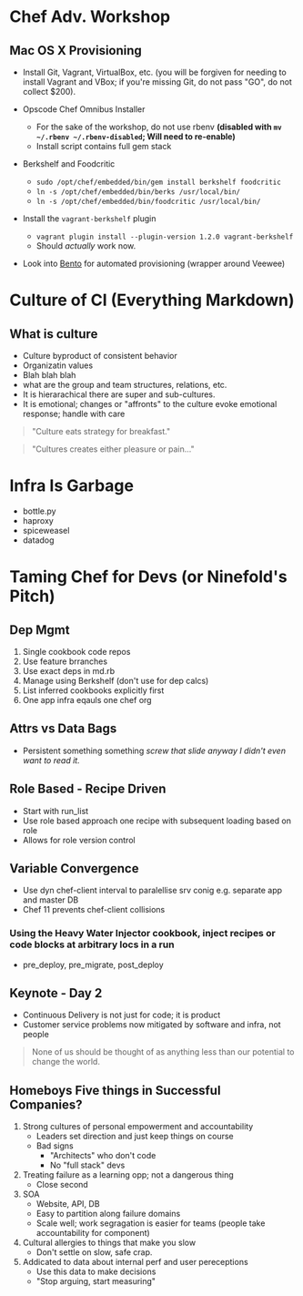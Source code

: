 # Chef Adv. Workshop

## Mac OS X Provisioning
* Install Git, Vagrant, VirtualBox, etc. (you will be forgiven for needing to install Vagrant and VBox; if you're missing Git, do not pass "GO", do not collect $200).
* Opscode Chef Omnibus Installer
    * For the sake of the workshop, do not use rbenv **(disabled with `mv ~/.rbenv ~/.rbenv-disabled`; Will need to re-enable)**
    * Install script contains full gem stack
* Berkshelf and Foodcritic
    * `sudo /opt/chef/embedded/bin/gem install berkshelf foodcritic`
    * `ln -s /opt/chef/embedded/bin/berks /usr/local/bin/`
    * `ln -s /opt/chef/embedded/bin/foodcritic /usr/local/bin/`
* Install the `vagrant-berkshelf` plugin
    * `vagrant plugin install --plugin-version 1.2.0 vagrant-berkshelf`
    * Should *actually* work now.

* Look into [Bento](https://github.com/opscode/bento) for automated provisioning (wrapper around Veewee)

# Culture of CI (Everything Markdown)
## What is culture
* Culture byproduct of consistent behavior
* Organizatin values
* Blah blah blah
* what are the group and team structures, relations, etc.
* It is hierarachical there are super and sub-cultures.
* It is emotional; changes or "affronts" to the culture evoke emotional response; handle with care

> "Culture eats strategy for breakfast."

> "Cultures creates either pleasure or pain..."

# Infra Is Garbage

* bottle.py
* haproxy
* spiceweasel
* datadog

# Taming Chef for Devs (or Ninefold's Pitch)

## Dep Mgmt
1. Single cookbook code repos
1. Use feature brranches
1. Use exact deps in md.rb
1. Manage using Berkshelf (don't use for dep calcs)
1. List inferred cookbooks explicitly first
1. One app infra eqauls one chef org

## Attrs vs Data Bags
* Persistent something something *screw that slide anyway I didn't even want to read it.*

## Role Based - Recipe Driven
* Start with run_list
* Use role based approach one recipe with subsequent loading based on role
* Allows for role version control

## Variable Convergence
* Use dyn chef-client interval to paralellise srv conig e.g. separate app and master DB
* Chef 11 prevents chef-client collisions

### Using the **Heavy Water Injector** cookbook, inject recipes or code blocks at arbitrary locs in a run
* pre_deploy, pre_migrate, post_deploy

## Keynote - Day 2
* Continuous Delivery is not just for code; it is product
* Customer service problems now mitigated by software and infra, not people

> None of us should be thought of as anything less than our potential to change the world.

## Homeboys Five things in Successful Companies?
1. Strong cultures of personal empowerment and accountability
    * Leaders set direction and just keep things on course
    * Bad signs
        * "Architects" who don't code
        * No "full stack" devs
1. Treating failure as a learning opp; not a dangerous thing
    * Close second
1. SOA
    * Website, API, DB
    * Easy to partition along failure domains
    * Scale well; work segragation is easier for teams (people take accountability for component)
1. Cultural allergies to things that make you slow
    * Don't settle on slow, safe crap.
1. Addicated to data about internal perf and user pereceptions
    * Use this data to make decisions
    * "Stop arguing, start measuring"
